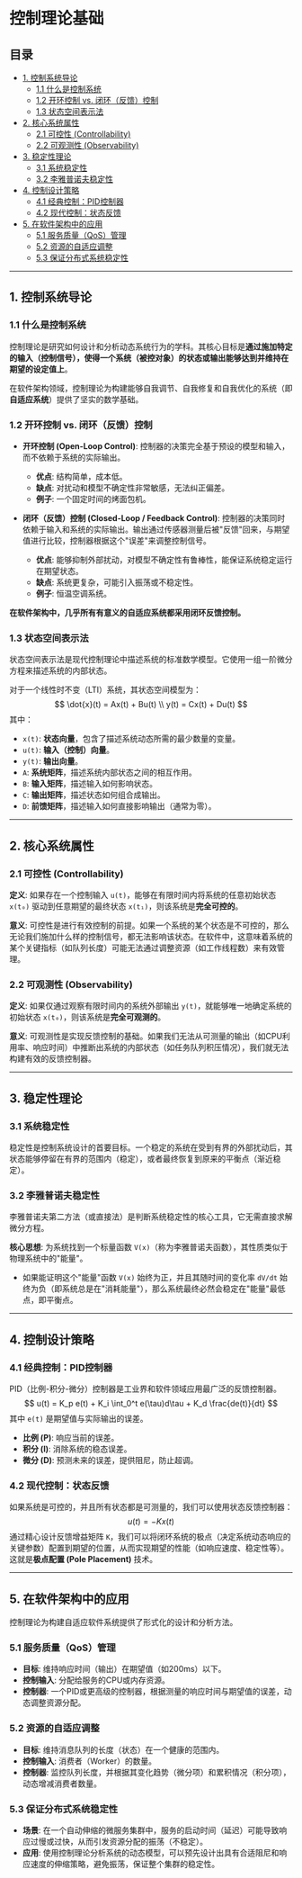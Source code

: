 # 控制理论基础

## 目录

- [1. 控制系统导论](#1-控制系统导论)
  - [1.1 什么是控制系统](#11-什么是控制系统)
  - [1.2 开环控制 vs. 闭环（反馈）控制](#12-开环控制-vs-闭环反馈控制)
  - [1.3 状态空间表示法](#13-状态空间表示法)
- [2. 核心系统属性](#2-核心系统属性)
  - [2.1 可控性 (Controllability)](#21-可控性-controllability)
  - [2.2 可观测性 (Observability)](#22-可观测性-observability)
- [3. 稳定性理论](#3-稳定性理论)
  - [3.1 系统稳定性](#31-系统稳定性)
  - [3.2 李雅普诺夫稳定性](#32-李雅普诺夫稳定性)
- [4. 控制设计策略](#4-控制设计策略)
  - [4.1 经典控制：PID控制器](#41-经典控制pid控制器)
  - [4.2 现代控制：状态反馈](#42-现代控制状态反馈)
- [5. 在软件架构中的应用](#5-在软件架构中的应用)
  - [5.1 服务质量（QoS）管理](#51-服务质量qos管理)
  - [5.2 资源的自适应调整](#52-资源的自适应调整)
  - [5.3 保证分布式系统稳定性](#53-保证分布式系统稳定性)

---

## 1. 控制系统导论

### 1.1 什么是控制系统

控制理论是研究如何设计和分析动态系统行为的学科。其核心目标是**通过施加特定的输入（控制信号），使得一个系统（被控对象）的状态或输出能够达到并维持在期望的设定值上**。

在软件架构领域，控制理论为构建能够自我调节、自我修复和自我优化的系统（即**自适应系统**）提供了坚实的数学基础。

### 1.2 开环控制 vs. 闭环（反馈）控制

-   **开环控制 (Open-Loop Control)**: 控制器的决策完全基于预设的模型和输入，而不依赖于系统的实际输出。
    -   **优点**: 结构简单，成本低。
    -   **缺点**: 对扰动和模型不确定性非常敏感，无法纠正偏差。
    -   **例子**: 一个固定时间的烤面包机。

-   **闭环（反馈）控制 (Closed-Loop / Feedback Control)**: 控制器的决策同时依赖于输入和系统的实际输出。输出通过传感器测量后被"反馈"回来，与期望值进行比较，控制器根据这个"误差"来调整控制信号。
    -   **优点**: 能够抑制外部扰动，对模型不确定性有鲁棒性，能保证系统稳定运行在期望状态。
    -   **缺点**: 系统更复杂，可能引入振荡或不稳定性。
    -   **例子**: 恒温空调系统。

**在软件架构中，几乎所有有意义的自适应系统都采用闭环反馈控制。**

### 1.3 状态空间表示法

状态空间表示法是现代控制理论中描述系统的标准数学模型。它使用一组一阶微分方程来描述系统的内部状态。

对于一个线性时不变（LTI）系统，其状态空间模型为：
$$
\dot{x}(t) = Ax(t) + Bu(t) \\
y(t) = Cx(t) + Du(t)
$$
其中：
-   `x(t)`: **状态向量**，包含了描述系统动态所需的最少数量的变量。
-   `u(t)`: **输入（控制）向量**。
-   `y(t)`: **输出向量**。
-   `A`: **系统矩阵**，描述系统内部状态之间的相互作用。
-   `B`: **输入矩阵**，描述输入如何影响状态。
-   `C`: **输出矩阵**，描述状态如何组合成输出。
-   `D`: **前馈矩阵**，描述输入如何直接影响输出（通常为零）。

---

## 2. 核心系统属性

### 2.1 可控性 (Controllability)

**定义**: 如果存在一个控制输入 `u(t)`，能够在有限时间内将系统的任意初始状态 `x(t₀)` 驱动到任意期望的最终状态 `x(t₁)`，则该系统是**完全可控的**。

**意义**: 可控性是进行有效控制的前提。如果一个系统的某个状态是不可控的，那么无论我们施加什么样的控制信号，都无法影响该状态。在软件中，这意味着系统的某个关键指标（如队列长度）可能无法通过调整资源（如工作线程数）来有效管理。

### 2.2 可观测性 (Observability)

**定义**: 如果仅通过观察有限时间内的系统外部输出 `y(t)`，就能够唯一地确定系统的初始状态 `x(t₀)`，则该系统是**完全可观测的**。

**意义**: 可观测性是实现反馈控制的基础。如果我们无法从可测量的输出（如CPU利用率、响应时间）中推断出系统的内部状态（如任务队列积压情况），我们就无法构建有效的反馈控制器。

---

## 3. 稳定性理论

### 3.1 系统稳定性

稳定性是控制系统设计的首要目标。一个稳定的系统在受到有界的外部扰动后，其状态能够停留在有界的范围内（稳定），或者最终恢复到原来的平衡点（渐近稳定）。

### 3.2 李雅普诺夫稳定性

李雅普诺夫第二方法（或直接法）是判断系统稳定性的核心工具，它无需直接求解微分方程。

**核心思想**: 为系统找到一个标量函数 `V(x)`（称为李雅普诺夫函数），其性质类似于物理系统中的"能量"。
-   如果能证明这个"能量"函数 `V(x)` 始终为正，并且其随时间的变化率 `dV/dt` 始终为负（即系统总是在"消耗能量"），那么系统最终必然会稳定在"能量"最低点，即平衡点。

---

## 4. 控制设计策略

### 4.1 经典控制：PID控制器

PID（比例-积分-微分）控制器是工业界和软件领域应用最广泛的反馈控制器。
$$
u(t) = K_p e(t) + K_i \int_0^t e(\tau)d\tau + K_d \frac{de(t)}{dt}
$$
其中 `e(t)` 是期望值与实际输出的误差。
-   **比例 (P)**: 响应当前的误差。
-   **积分 (I)**: 消除系统的稳态误差。
-   **微分 (D)**: 预测未来的误差，提供阻尼，防止超调。

### 4.2 现代控制：状态反馈

如果系统是可控的，并且所有状态都是可测量的，我们可以使用状态反馈控制器：
$$
u(t) = -Kx(t)
$$
通过精心设计反馈增益矩阵 `K`，我们可以将闭环系统的极点（决定系统动态响应的关键参数）配置到期望的位置，从而实现期望的性能（如响应速度、稳定性等）。这就是**极点配置 (Pole Placement)** 技术。

---

## 5. 在软件架构中的应用

控制理论为构建自适应软件系统提供了形式化的设计和分析方法。

### 5.1 服务质量（QoS）管理

-   **目标**: 维持响应时间（输出）在期望值（如200ms）以下。
-   **控制输入**: 分配给服务的CPU或内存资源。
-   **控制器**: 一个PID或更高级的控制器，根据测量的响应时间与期望值的误差，动态调整资源分配。

### 5.2 资源的自适应调整

-   **目标**: 维持消息队列的长度（状态）在一个健康的范围内。
-   **控制输入**: 消费者（Worker）的数量。
-   **控制器**: 监控队列长度，并根据其变化趋势（微分项）和累积情况（积分项），动态增减消费者数量。

### 5.3 保证分布式系统稳定性

-   **场景**: 在一个自动伸缩的微服务集群中，服务的启动时间（延迟）可能导致响应过慢或过快，从而引发资源分配的振荡（不稳定）。
-   **应用**: 使用控制理论分析系统的动态模型，可以预先设计出具有合适阻尼和响应速度的伸缩策略，避免振荡，保证整个集群的稳定性。 